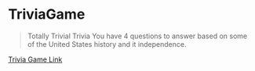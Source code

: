 # TriviaGame

> Totally Trivial Trivia
> You have 4 questions to answer based on some of the United States history and it independence.

[Trivia Game Link](https://spacejnk.github.io/TriviaGame/)


